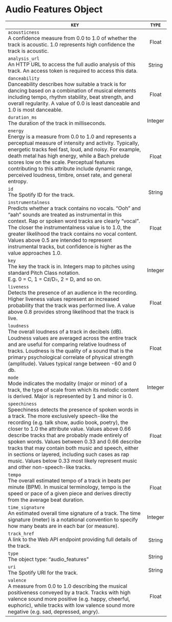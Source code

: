 # Audio Features Object

`KEY`| `TYPE`
--- | :---:
`acousticness`<br />A confidence measure from 0.0 to 1.0 of whether the track is acoustic. 1.0 represents high confidence the track is acoustic.	| Float
`analysis_url`<br /> An HTTP URL to access the full audio analysis of this track. An access token is required to access this data.	| String
`danceability`<br /> Danceability describes how suitable a track is for dancing based on a combination of musical elements including tempo, rhythm stability, beat strength, and overall regularity. A value of 0.0 is least danceable and 1.0 is most danceable. | Float
`duration_ms`<br /> The duration of the track in milliseconds. | Integer
`energy`<br /> Energy is a measure from 0.0 to 1.0 and represents a perceptual measure of intensity and activity. Typically, energetic tracks feel fast, loud, and noisy. For example, death metal has high energy, while a Bach prelude scores low on the scale. Perceptual features contributing to this attribute include dynamic range, perceived loudness, timbre, onset rate, and general entropy. | Float
`id`<br /> The Spotify ID for the track. | String
`instrumentalness `<br /> Predicts whether a track contains no vocals. “Ooh” and “aah” sounds are treated as instrumental in this context. Rap or spoken word tracks are clearly “vocal”. The closer the instrumentalness value is to 1.0, the greater likelihood the track contains no vocal content. Values above 0.5 are intended to represent instrumental tracks, but confidence is higher as the value approaches 1.0. | Float
`key`<br /> The key the track is in. Integers map to pitches using standard Pitch Class notation.<br /> E.g. 0 = C, 1 = C♯/D♭, 2 = D, and so on. | Integer
`liveness`<br /> Detects the presence of an audience in the recording. Higher liveness values represent an increased probability that the track was performed live. A value above 0.8 provides strong likelihood that the track is live. | Float
`loudness`<br /> The overall loudness of a track in decibels (dB). Loudness values are averaged across the entire track and are useful for comparing relative loudness of tracks. Loudness is the quality of a sound that is the primary psychological correlate of physical strength (amplitude). Values typical range between -60 and 0 db. | Float
`mode`<br /> Mode indicates the modality (major or minor) of a track, the type of scale from which its melodic content is derived. Major is represented by 1 and minor is 0. | Integer
`speechiness`<br /> Speechiness detects the presence of spoken words in a track. The more exclusively speech-like the recording (e.g. talk show, audio book, poetry), the closer to 1.0 the attribute value. Values above 0.66 describe tracks that are probably made entirely of spoken words. Values between 0.33 and 0.66 describe tracks that may contain both music and speech, either in sections or layered, including such cases as rap music. Values below 0.33 most likely represent music and other non-speech-like tracks. | Float
`tempo`<br /> The overall estimated tempo of a track in beats per minute (BPM). In musical terminology, tempo is the speed or pace of a given piece and derives directly from the average beat duration. | Float
`time_signature`<br /> An estimated overall time signature of a track. The time signature (meter) is a notational convention to specify how many beats are in each bar (or measure). | Integer
`track_href`<br /> A link to the Web API endpoint providing full details of the track. | String
`type`<br /> The object type: “audio_features” | String
`uri`<br /> The Spotify URI for the track. | String
`valence`<br /> A measure from 0.0 to 1.0 describing the musical positiveness conveyed by a track. Tracks with high valence sound more positive (e.g. happy, cheerful, euphoric), while tracks with low valence sound more negative (e.g. sad, depressed, angry). | Float

